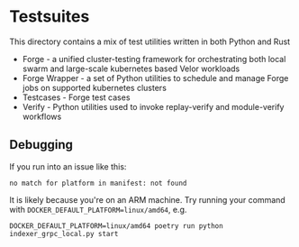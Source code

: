 # Testsuites

This directory contains a mix of test utilities written in both Python and Rust
* Forge - a unified cluster-testing framework for orchestrating both local swarm and large-scale kubernetes based Velor workloads
* Forge Wrapper - a set of Python utilities to schedule and manage Forge jobs on supported kubernetes clusters
* Testcases - Forge test cases
* Verify - Python utilities used to invoke replay-verify and module-verify workflows

## Debugging
If you run into an issue like this:
```
no match for platform in manifest: not found
```

It is likely because you're on an ARM machine. Try running your command with `DOCKER_DEFAULT_PLATFORM=linux/amd64`, e.g.
```
DOCKER_DEFAULT_PLATFORM=linux/amd64 poetry run python indexer_grpc_local.py start
```

